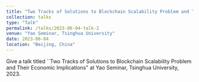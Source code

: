 ```yaml
---
title: "Two Tracks of Solutions to Blockchain Scalability Problem and Their Economic Implications"
collection: talks
type: "Talk"
permalink: /talks/2023-06-04-talk-2
venue: "Yao Seminar, Tsinghua University"
date: 2023-06-04
location: "Beijing, China"
---
```


<!-- [More information here](http://example2.com) -->

Give a talk titled ``Two Tracks of Solutions to Blockchain Scalability Problem and Their Economic Implications" at Yao Seminar, Tsinghua University, 2023. 